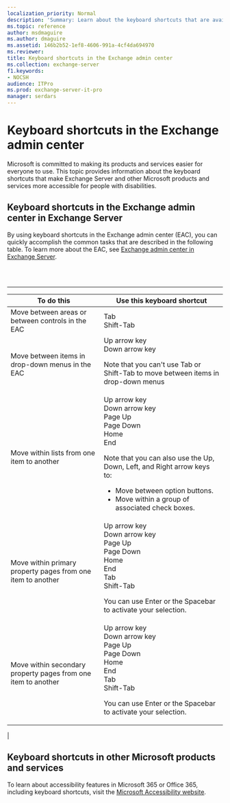 ```yaml
---
localization_priority: Normal
description: 'Summary: Learn about the keyboard shortcuts that are available in the Exchange admin center in Exchange Server.'
ms.topic: reference
author: msdmaguire
ms.author: dmaguire
ms.assetid: 146b2b52-1ef8-4606-991a-4cf4da694970
ms.reviewer: 
title: Keyboard shortcuts in the Exchange admin center
ms.collection: exchange-server
f1.keywords:
- NOCSH
audience: ITPro
ms.prod: exchange-server-it-pro
manager: serdars
---
```


# Keyboard shortcuts in the Exchange admin center

Microsoft is committed to making its products and services easier for everyone to use. This topic provides information about the keyboard shortcuts that make Exchange Server and other Microsoft products and services more accessible for people with disabilities.

## Keyboard shortcuts in the Exchange admin center in Exchange Server

By using keyboard shortcuts in the Exchange admin center (EAC), you can quickly accomplish the common tasks that are described in the following table. To learn more about the EAC, see [Exchange admin center in Exchange Server](../architecture/client-access/exchange-admin-center.md).

<br><br>

****

|To do this|Use this keyboard shortcut|
|---|---|
|Move between areas or between controls in the EAC|Tab <br> Shift-Tab|
|Move between items in drop-down menus in the EAC|Up arrow key <br> Down arrow key <p> Note that you can't use Tab or Shift-Tab to move between items in drop-down menus|
|Move within lists from one item to another|Up arrow key <br> Down arrow key  <br> Page Up <br> Page Down <br> Home <br> End <p> Note that you can also use the Up, Down, Left, and Right arrow keys to: <ul><li>Move between option buttons.</li><li>Move within a group of associated check boxes.</li></ul>|
|Move within primary property pages from one item to another|Up arrow key <br> Down arrow key <br> Page Up <br> Page Down <br> Home <br> End <br> Tab <br> Shift-Tab <p> You can use Enter or the Spacebar to activate your selection.|
|Move within secondary property pages from one item to another|Up arrow key <br> Down arrow key <br> Page Up <br> Page Down <br> Home <br> End <br> Tab <br> Shift-Tab <p> You can use Enter or the Spacebar to activate your selection.|
|

## Keyboard shortcuts in other Microsoft products and services

To learn about accessibility features in Microsoft 365 or Office 365, including keyboard shortcuts, visit the [Microsoft Accessibility website](https://www.microsoft.com/accessibility/).
